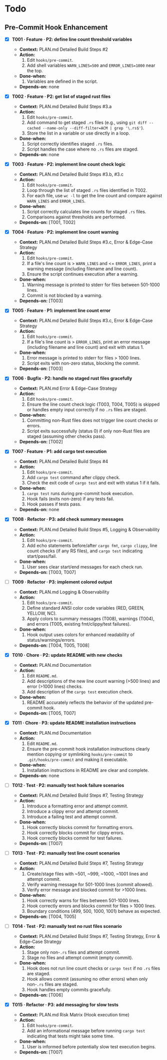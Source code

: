 # Todo

## Pre-Commit Hook Enhancement
- [x] **T001 · Feature · P2: define line count threshold variables**
    - **Context:** PLAN.md Detailed Build Steps #2
    - **Action:**
        1. Edit `hooks/pre-commit`.
        2. Add shell variables `WARN_LINES=500` and `ERROR_LINES=1000` near the top.
    - **Done‑when:**
        1. Variables are defined in the script.
    - **Depends‑on:** none

- [x] **T002 · Feature · P2: get list of staged rust files**
    - **Context:** PLAN.md Detailed Build Steps #3.a
    - **Action:**
        1. Edit `hooks/pre-commit`.
        2. Add command to get staged `.rs` files (e.g., using `git diff --cached --name-only --diff-filter=ACM | grep '\.rs$'`).
        3. Store the list in a variable or use directly in a loop.
    - **Done‑when:**
        1. Script correctly identifies staged `.rs` files.
        2. Script handles the case where no `.rs` files are staged.
    - **Depends‑on:** none

- [x] **T003 · Feature · P2: implement line count check logic**
    - **Context:** PLAN.md Detailed Build Steps #3.b, #3.c
    - **Action:**
        1. Edit `hooks/pre-commit`.
        2. Loop through the list of staged `.rs` files identified in T002.
        3. For each file, use `wc -l` to get the line count and compare against `WARN_LINES` and `ERROR_LINES`.
    - **Done‑when:**
        1. Script correctly calculates line counts for staged `.rs` files.
        2. Comparisons against thresholds are performed.
    - **Depends‑on:** [T001, T002]

- [x] **T004 · Feature · P2: implement line count warning**
    - **Context:** PLAN.md Detailed Build Steps #3.c, Error & Edge-Case Strategy
    - **Action:**
        1. Edit `hooks/pre-commit`.
        2. If a file's line count is > `WARN_LINES` and <= `ERROR_LINES`, print a warning message (including filename and line count).
        3. Ensure the script continues execution after a warning.
    - **Done‑when:**
        1. Warning message is printed to stderr for files between 501-1000 lines.
        2. Commit is not blocked by a warning.
    - **Depends‑on:** [T003]

- [x] **T005 · Feature · P1: implement line count error**
    - **Context:** PLAN.md Detailed Build Steps #3.c, Error & Edge-Case Strategy
    - **Action:**
        1. Edit `hooks/pre-commit`.
        2. If a file's line count is > `ERROR_LINES`, print an error message (including filename and line count) and exit with status 1.
    - **Done‑when:**
        1. Error message is printed to stderr for files > 1000 lines.
        2. Script exits with non-zero status, blocking the commit.
    - **Depends‑on:** [T003]

- [x] **T006 · Bugfix · P2: handle no staged rust files gracefully**
    - **Context:** PLAN.md Error & Edge-Case Strategy
    - **Action:**
        1. Edit `hooks/pre-commit`.
        2. Ensure the line count check logic (T003, T004, T005) is skipped or handles empty input correctly if no `.rs` files are staged.
    - **Done‑when:**
        1. Committing non-Rust files does not trigger line count checks or errors.
        2. Script exits successfully (status 0) if only non-Rust files are staged (assuming other checks pass).
    - **Depends‑on:** [T002]

- [x] **T007 · Feature · P1: add cargo test execution**
    - **Context:** PLAN.md Detailed Build Steps #4
    - **Action:**
        1. Edit `hooks/pre-commit`.
        2. Add `cargo test` command after clippy check.
        3. Check the exit code of `cargo test` and exit with status 1 if it fails.
    - **Done‑when:**
        1. `cargo test` runs during pre-commit hook execution.
        2. Hook fails (exits non-zero) if any tests fail.
        3. Hook passes if tests pass.
    - **Depends‑on:** none

- [x] **T008 · Refactor · P3: add check summary messages**
    - **Context:** PLAN.md Detailed Build Steps #5, Logging & Observability
    - **Action:**
        1. Edit `hooks/pre-commit`.
        2. Add echo statements before/after `cargo fmt`, `cargo clippy`, line count checks (if any RS files), and `cargo test` indicating start/pass/fail.
    - **Done‑when:**
        1. User sees clear start/end messages for each check run.
    - **Depends‑on:** [T003, T007]

- [ ] **T009 · Refactor · P3: implement colored output**
    - **Context:** PLAN.md Logging & Observability
    - **Action:**
        1. Edit `hooks/pre-commit`.
        2. Define standard ANSI color code variables (RED, GREEN, YELLOW, NC).
        3. Apply colors to summary messages (T008), warnings (T004), and errors (T005, existing fmt/clippy/test failures).
    - **Done‑when:**
        1. Hook output uses colors for enhanced readability of status/warnings/errors.
    - **Depends‑on:** [T004, T005, T008]

- [x] **T010 · Chore · P2: update README with new checks**
    - **Context:** PLAN.md Documentation
    - **Action:**
        1. Edit `README.md`.
        2. Add descriptions of the new line count warning (>500 lines) and error (>1000 lines) checks.
        3. Add description of the `cargo test` execution check.
    - **Done‑when:**
        1. README accurately reflects the behavior of the updated pre-commit hook.
    - **Depends‑on:** [T005, T007]

- [x] **T011 · Chore · P3: update README installation instructions**
    - **Context:** PLAN.md Documentation
    - **Action:**
        1. Edit `README.md`.
        2. Ensure the pre-commit hook installation instructions clearly mention copying or symlinking `hooks/pre-commit` to `.git/hooks/pre-commit` and making it executable.
    - **Done‑when:**
        1. Installation instructions in README are clear and complete.
    - **Depends‑on:** none

- [ ] **T012 · Test · P2: manually test hook failure scenarios**
    - **Context:** PLAN.md Detailed Build Steps #7, Testing Strategy
    - **Action:**
        1. Introduce a formatting error and attempt commit.
        2. Introduce a clippy error and attempt commit.
        3. Introduce a failing test and attempt commit.
    - **Done‑when:**
        1. Hook correctly blocks commit for formatting errors.
        2. Hook correctly blocks commit for clippy errors.
        3. Hook correctly blocks commit for test failures.
    - **Depends‑on:** [T007]

- [ ] **T013 · Test · P2: manually test line count scenarios**
    - **Context:** PLAN.md Detailed Build Steps #7, Testing Strategy
    - **Action:**
        1. Create/stage files with ~501, ~999, ~1000, ~1001 lines and attempt commit.
        2. Verify warning message for 501-1000 lines (commit allowed).
        3. Verify error message and blocked commit for >1000 lines.
    - **Done‑when:**
        1. Hook correctly warns for files between 501-1000 lines.
        2. Hook correctly errors and blocks commit for files > 1000 lines.
        3. Boundary conditions (499, 500, 1000, 1001) behave as expected.
    - **Depends‑on:** [T004, T005]

- [ ] **T014 · Test · P2: manually test no rust files scenario**
    - **Context:** PLAN.md Detailed Build Steps #7, Testing Strategy, Error & Edge-Case Strategy
    - **Action:**
        1. Stage only non-`.rs` files and attempt commit.
        2. Stage no files and attempt commit (empty commit).
    - **Done‑when:**
        1. Hook does not run line count checks or `cargo test` if no `.rs` files are staged.
        2. Hook allows commit (assuming no other errors) when only non-`.rs` files are staged.
        3. Hook handles empty commits gracefully.
    - **Depends‑on:** [T006]

- [x] **T015 · Refactor · P3: add messaging for slow tests**
    - **Context:** PLAN.md Risk Matrix (Hook execution time)
    - **Action:**
        1. Edit `hooks/pre-commit`.
        2. Add an informational message before running `cargo test` indicating that tests might take some time.
    - **Done‑when:**
        1. User is informed before potentially slow test execution begins.
    - **Depends‑on:** [T007]